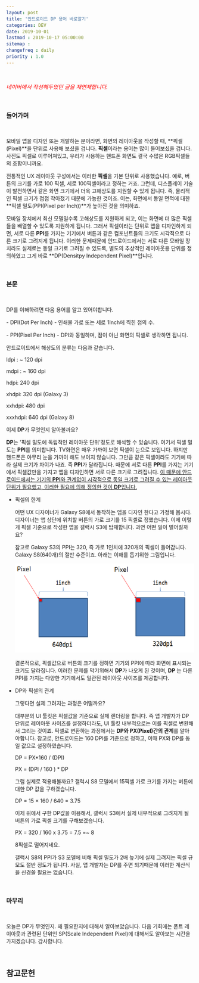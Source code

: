 ```yaml
---
layout: post
title: '안드로이드 DP 용어 바로알기'
categories: DEV
date: 2019-10-01
lastmod : 2019-10-17 05:00:00
sitemap :
changefreq : daily
priority : 1.0
---
```


<br>

*<span style="font-size:11pt;color:red">네이버에서 작성해두었던 글을 재연재합니다.</span>*

<br>

### 들어가며

<br>

모바일 앱을 디자인 또는 개발하는 분이라면,  화면의 레이아웃을 작성할 때, **픽셀(Pixel)**을 단위로 사용해 보셨을 겁니다. **픽셀**이라는 용어는 많이 들어보셨을 겁니다. 사진도 픽셀로 이루어져있고, 우리가 사용하는 핸드폰 화면도 결국 수많은 RGB픽셀들의 조합이니까요. 

전통적인 UX 레이아웃 구성에서는 이러한 **픽셀**을 기본 단위로 사용했습니다. 예로, 버튼의 크기를 가로 100 픽셀, 세로 100픽셀이라고 정하는 거죠. 그런데, 디스플레이 기술이 발전하면서 같은 화면 크기에서 더욱 고해상도를 지원할 수 있게 됩니다. 즉, 물리적인 픽셀 크기가 점점 작아졌기 때문에 가능한 것이죠. 이는, 화면에서 동일 면적에 대한 **픽셀 밀도(PPI(Pixel per Inch))**가 높아진 것을 의미하죠. 

 모바일 장치에서 최신 모델일수록 고해상도를 지원하게 되고, 이는 화면에 더 많은 픽셀들을 배열할 수 있도록 지원하게 됩니다. 그래서 픽셀이라는 단위로 앱을 디자인하게 되면, 서로 다른 **PPI**를 가지는 기기에서 버튼과 같은 컴포넌트들의 크기도 시각적으로 다른 크기로 그려지게 됩니다. 이러한 문제때문에 안드로이드에서는 서로 다른 모바일 장치라도 실제로는 동일 크기로 그려질 수 있도록, 별도의 추상적인 레이아웃용 단위를 정의하였고 그게 바로 **DP(Densitpy Independent Pixel)**입니다. 

<br>

### 본문

<br>

DP를 이해하려면 다음 용어를 알고 있어야합니다.



\- DPI(Dot Per Inch) - 인쇄물 가로 또는 세로 1Inch에 찍힌 점의 수. 

\- PPI(Pixel Per Inch) - DPI와 동일하며, 점이 아닌 화면의 픽셀로 생각하면 됩니다. 



안드로이드에서 해상도의 분류는 다음과 같습니다.



ldpi : ~ 120 dpi

mdpi : ~ 160 dpi

hdpi: 240 dpi

xhdpi: 320 dpi (Galaxy 3)

xxhdpi: 480 dpi

xxxhdpi: 640 dpi (Galaxy 8)



이제 **DP**가 무엇인지 알아볼까요?

**DP**는 '픽셀 밀도에 독립적인 레이아웃 단위'정도로 해석할 수 있습니다. 여기서 픽셀 밀도는 **PPI**를 의미합니다. TV화면은 매우 가까이 보면 픽셀이 눈으로 보입니다. 하지만 핸드폰은 아무리 눈을 가까이 해도 보이지 않습니다. 그만큼 같은 픽셀이라도 기기에 따라 실제 크기가 차이가 나죠. 즉 **PPI**가 달라집니다. 때문에 서로 다른 **PPI**를 가지는 기기에서 픽셀값만을 가지고 앱을 디자인하면 서로 다른 크기로 그려집니다. <u>이 때문에 안드로이드에서는 기기의 **PPI**와 관계없이 시각적으로 동일 크기로 그려질 수 있는 레이아웃 단위가 필요했고, 이러한 필요에 의해 정의한 것이 **DP**입니다.</u>

* 픽셀의 한계

  어떤 UX 디자이너가 Galaxy S8에서 동작하는 앱을 디자인 한다고 가정해 봅시다. 디자이너는 앱 상단에 위치할 버튼의 가로 크기를 15 픽셀로 정했습니다. 이제 이렇게 픽셀 기준으로 작성한 앱을 갤럭시 S3에 탑재합니다. 과연 어떤 일이 벌어질까요?

  

  참고로 Galaxy S3의 PPI는 320, 즉 가로 1인치에 320개의 픽셀이 들어갑니다. Galaxy S8(640개)의 절반 수준이죠. 아래는 이해를 돕기위한 그림입니다.

  <center><img src="/assets/img/dp1.png"></center>

   결론적으로, 픽셀값으로 버튼의 크기를 정하면 기기의 PPI에 따라 화면에 표시되는 크기도 달라집니다. 이러한 문제를 막기위해서 **DP**가 나오게 된 것이며, **DP** 는 다른 PPI를 가지는 다양한 기기에서도 일관된 레이아웃 사이즈를 제공합니다.  

  

* DP와 픽셀의 관계

  

  그렇다면 실제 그려지는 과정은 어떨까요?

  대부분의 UI 툴킷은 픽셀값을 기준으로 실제 렌더링을 합니다. 즉 앱 개발자가 DP 단위로 레이아웃 사이즈를 설정하더라도, UI 툴킷 내부적으로는 이를 픽셀로 변환해서 그리는 것이죠. 픽셀로 변환하는 과정에서는 **DP와 PX(Pixel)간의 관계**를 알아야합니다. 참고로, 안드로이드는 160 DPI를 기준으로 정하고, 이때 PX와 DP를 동일 값으로 설정하였습니다.

  

  DP = PX*160 / (DPI)

  PX = (DPI / 160 ) * DP

  

  그럼 실제로 적용해볼까요? 갤럭시 S8 모델에서 15픽셀 가로 크기를 가지는 버튼에 대한 DP 값을 구하겠습니다.

  

  DP = 15 × 160 / 640 = 3.75

  

  이제 위에서 구한 DP값을 이용해서, 갤럭시 S3에서 실제 내부적으로 그려지게 될 버튼의 가로 픽셀 크기를 구해보겠습니다.

  PX = 320 / 160 x 3.75 = 7.5 =~ 8

  8픽셀로 떨어지네요. 

  

  갤럭시 S8의 PPI가 S3 모델에 비해 픽셀 밀도가 2배 높기에 실제 그려지는 픽셀 규모도 절반 정도가 됩니다. 사실, 앱 개발자는 DP를 주면 되기때문에 이러한 계산식을 신경쓸 필요는 없습니다.

<br>

### 마무리

<br>

 오늘은 DP가 무엇인지. 왜 필요한지에 대해서 알아보았습니다. 다음 기회에는 폰트 레이아웃과 관련된 단위인 SP(Scale Independent Pixel)에 대해서도 알아보는 시간을 가지겠습니다. 감사합니다. 

<br>

## 참고문헌

[1]:https://excelsior-cjh.tistory.com/79	"EXCELSIOR 블로그"

